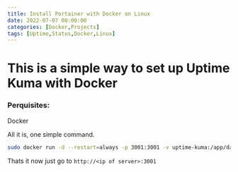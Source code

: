 ```yaml
---
title: Install Portainer with Docker on Linux
date: 2022-07-07 00:00:00
categories: [Docker,Projects]
tags: [Uptime,Status,Docker,Linux]
---
```

# This is a simple way to set up Uptime Kuma with Docker

### Perquisites:
Docker



All it is, one simple command.
```bash
sudo docker run -d --restart=always -p 3001:3001 -v uptime-kuma:/app/data --name uptime-kuma louislam/uptime-kuma:1s
```

Thats it now just go to `http://<ip of server>:3001`